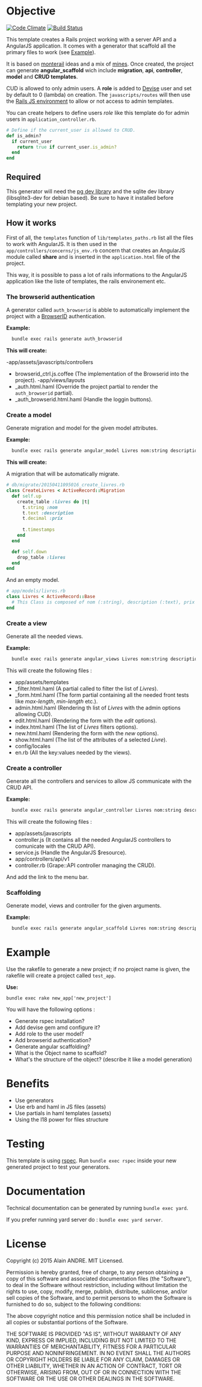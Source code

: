 # Objective
[![Code Climate](https://codeclimate.com/github/alain-andre/ar-template/badges/gpa.svg)](https://codeclimate.com/github/alain-andre/ar-template)
[![Build Status](https://travis-ci.org/alain-andre/ar-template.svg?branch=master)](https://travis-ci.org/alain-andre/ar-template)

This template creates a Rails project working with a server API and a AngularJS application. It comes with a generator that scaffold all the primary files to work (see [Example](#example)).

It is based on [monterail](http://monterail.com/) ideas and a mix of [mines](http://www.alain-andre.fr/blog/2015/01/23/configurer-rails-avec-angularjs/). Once created, the project can generate **angular_scaffold** wich include **migration**, **api**, **controller**, **model** and **CRUD templates**.

CUD is allowed to only admin users. A **role** is added to [Devise](https://github.com/plataformatec/devise) user and set by default to 0 (lambda) on creation. The `javascripts/routes` will then use the [Rails JS environment](http://www.alain-andre.fr/blog/2015/01/23/configurer-rails-avec-angularjs/) to allow or not access to admin templates.

You can create helpers to define users *role* like this template do for admin users in `application_controller.rb`.

```ruby
# Define if the current_user is allowed to CRUD.
def is_admin?
  if current_user
    return true if current_user.is_admin?
  end
end 
```

## Required
This generator will need the [pg dev library](https://github.com/alain-andre/ar-template/issues/19) and the sqlite dev library (libsqlite3-dev for debian based). Be sure to have it installed before templating your new project.

## How it works
First of all, the `templates` function of `lib/templates_paths.rb` list all the files to work with AngularJS. It is then used in the `app/controllers/concerns/js_env.rb` concern that creates an AngularJS module called **share** and is inserted in the `application.html` file of the project.

This way, it is possible to pass a lot of rails informations to the AngularJS application like the liste of templates, the rails environement etc.

### The browserid authentication
A generator called `auth_browserid` is abble to automatically implement the project with a [BrowserID](http://login.persona.org) authentication.

**Example:**

```cmd
  bundle exec rails generate auth_browserid
```

**This will create:**

-app/assets/javascripts/controllers
 - browserid_ctrl.js.coffee (The implementation of the Browserid into the project).
-app/views/layouts
 - _auth.html.haml (Override the project partial to render the `auth_browserid` partial).
 - _auth_browserid.html.haml (Handle the loggin buttons).

### Create a model
Generate migration and model for the given model attributes.

**Example:**

```cmd
  bundle exec rails generate angular_model Livres nom:string description:text prix:decimal
```

**This will create:**

A migration that will be automatically migrate.

```ruby 
# db/migrate/20150411095016_create_livres.rb
class CreateLivres < ActiveRecord::Migration
  def self.up
    create_table :livres do |t|
      t.string :nom
      t.text :description
      t.decimal :prix
    
      t.timestamps
    end
  end

  def self.down
    drop_table :livres
  end
end
```

And an empty model.

```ruby
# app/models/livres.rb
class Livres < ActiveRecord::Base
  # This Class is composed of nom (:string), description (:text), prix (:decimal)
end
```

### Create a view
Generate all the needed views.

**Example:**

```cmd
  bundle exec rails generate angular_views Livres nom:string description:text prix:decimal
```

This will create the following files :
- app/assets/templates
 - _filter.html.haml (A partial called to filter the list of *Livres*).
 - _form.html.haml (The form partial containing all the needed front tests like *max-length*, *min-length* etc.).
 - admin.html.haml (Rendering th list of *Livres* with the admin options allowing CUD).
 - edit.html.haml (Rendering the form with the *edit* options).
 - index.html.haml (The list of *Livres* filters options).
 - new.html.haml (Rendering the form with the *new* options).
 - show.html.haml (The list of the attributes of a selected *Livre*).
- config/locales
 - en.rb (All the key:values needed by the views).

### Create a controller
Generate all the controllers and services to allow JS communicate with the CRUD API.

**Example:**

```cmd
  bundle exec rails generate angular_controller Livres nom:string description:text prix:decimal
```

This will create the following files :
 - app/assets/javascripts
  - controller.js (It contains all the needed AngularJS controllers to comunicate with the CRUD API).
  - service.js (Handle the AngularJS $resource).
 - app/controllers/api/v1
  - controller.rb (Grape::API controller managing the CRUD).

And add the link to the menu bar.

### Scaffolding
Generate model, views and controller for the given arguments.

**Example:**

```cmd
  bundle exec rails generate angular_scaffold Livres nom:string description:text prix:decimal
```

# Example
Use the rakefile to generate a new project; if no project name is given, the rakefile will create a project called `test_app`.

**Use:**

`bundle exec rake new_app['new_project']`

You will have the following options :
 * Generate rspec installation?
 * Add devise gem amd configure it?
  * Add role to the user model?
  * Add browserid authentication?
 * Generate angular scaffolding?
  * What is the Object name to scaffold?
  * What's the structure of the object? (describe it like a model generation)

# Benefits
  * Use generators
  * Use erb and haml in JS files (assets)
  * Use partials in haml templates (assets)
  * Using the I18 power for files structure

# Testing
This template is using [rspec](https://github.com/rspec/rspec-rails). Run `bundle exec rspec` inside your new generated project to test your generators.

# Documentation
Technical documentation can be generated by running `bundle exec yard`.

If you prefer running yard server do : `bundle exec yard server`.

# License
Copyright (c) 2015 Alain ANDRE. MIT Licensed.

Permission is hereby granted, free of charge, to any person obtaining a copy of this software and associated documentation files (the "Software"), to deal in the Software without restriction, including without limitation the rights to use, copy, modify, merge, publish, distribute, sublicense, and/or sell copies of the Software, and to permit persons to whom the Software is furnished to do so, subject to the following conditions:

The above copyright notice and this permission notice shall be included in all copies or substantial portions of the Software.

THE SOFTWARE IS PROVIDED "AS IS", WITHOUT WARRANTY OF ANY KIND, EXPRESS OR IMPLIED, INCLUDING BUT NOT LIMITED TO THE WARRANTIES OF MERCHANTABILITY, FITNESS FOR A PARTICULAR PURPOSE AND NONINFRINGEMENT. IN NO EVENT SHALL THE AUTHORS OR COPYRIGHT HOLDERS BE LIABLE FOR ANY CLAIM, DAMAGES OR OTHER LIABILITY, WHETHER IN AN ACTION OF CONTRACT, TORT OR OTHERWISE, ARISING FROM, OUT OF OR IN CONNECTION WITH THE SOFTWARE OR THE USE OR OTHER DEALINGS IN THE SOFTWARE.
